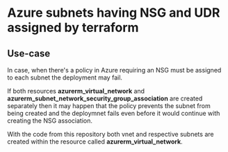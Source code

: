 # Azure subnets having NSG and UDR assigned by terraform

## Use-case

In case, when there's a policy in Azure requiring an NSG must be assigned to each subnet the deployment may fail.

If both resources **azurerm_virtual_network** and **azurerm_subnet_network_security_group_association** are created separately then it may happen that the policy prevents the subnet from being created and the deploymnet fails even before it would continue with creating the NSG association.

With the code from this repository both vnet and respective subnets are created within the resource called **azurerm_virtual_network**.

